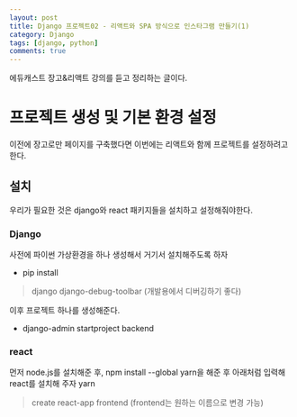 ```yaml
---
layout: post
title: Django 프로젝트02 - 리액트와 SPA 방식으로 인스타그램 만들기(1)
category: Django
tags: [django, python]
comments: true
---
```


에듀캐스트 장고&리액트 강의를 듣고 정리하는 글이다.

# 프로젝트 생성 및 기본 환경 설정
이전에 장고로만 페이지를 구축했다면 이번에는 리액트와 함께 프로젝트를 설정하려고 한다.

## 설치
우리가 필요한 것은 django와 react 패키지들을 설치하고 설정해줘야한다.
### Django
사전에 파이썬 가상환경을 하나 생성해서 거기서 설치해주도록 하자
- pip install
> django
django-debug-toolbar (개발용에서 디버깅하기 좋다)

이후 프로젝트 하나를 생성해준다.
- django-admin startproject backend

### react
먼저 node.js를 설치해준 후, npm install --global yarn을 해준 후 아래처럼 입력해 react를 설치해 주자
yarn
> create react-app frontend (frontend는 원하는 이름으로 변경 가능)
